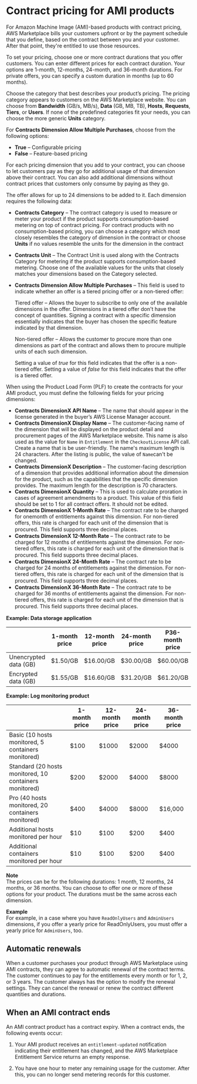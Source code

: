 # Contract pricing for AMI products<a name="ami-contracts"></a>

For Amazon Machine Image \(AMI\)\-based products with contract pricing, AWS Marketplace bills your customers upfront or by the payment schedule that you define, based on the contract between you and your customer\. After that point, they're entitled to use those resources\. 

To set your pricing, choose one or more contract durations that you offer customers\. You can enter different prices for each contract duration\. Your options are 1\-month, 12\-months, 24\-month, and 36\-month durations\. For private offers, you can specify a custom duration in months \(up to 60 months\)\. 

Choose the category that best describes your product’s pricing\. The pricing category appears to customers on the AWS Marketplace website\. You can choose from **Bandwidth** \(GB/s, MB/s\), **Data** \(GB, MB, TB\), **Hosts**, **Requests**, **Tiers**, or **Users**\. If none of the predefined categories fit your needs, you can choose the more generic **Units** category\. 

For **Contracts Dimension Allow Multiple Purchases**, choose from the following options: 
+  **True** – Configurable pricing
+  **False** – Feature\-based pricing

For each pricing dimension that you add to your contract, you can choose to let customers pay as they go for additional usage of that dimension above their contract\. You can also add additional dimensions without contract prices that customers only consume by paying as they go\.

The offer allows for up to 24 dimensions to be added to it\. Each dimension requires the following data:
+ **Contracts Category** – The contract category is used to measure or meter your product if the product supports consumption\-based metering on top of contract pricing\. For contract products with no consumption\-based pricing, you can choose a category which most closely resembles the category of dimension in the contract or choose **Units** if no values resemble the units for the dimension in the contract
+ **Contracts Unit** – The Contract Unit is used along with the Contracts Category for metering if the product supports consumption\-based metering\. Choose one of the available values for the units that closely matches your dimensions based on the Category selected\.
+ **Contracts Dimension Allow Multiple Purchases** – This field is used to indicate whether an offer is a tiered pricing offer or a non\-tiered offer: 

  Tiered offer – Allows the buyer to subscribe to only one of the available dimensions in the offer\. Dimensions in a tiered offer don't have the concept of quantities\. Signing a contract with a specific dimension essentially indicates that the buyer has chosen the specific feature indicated by that dimension\.

  Non\-tiered offer – Allows the customer to procure more than one dimensions as part of the contract and allows them to procure multiple units of each such dimension\.

  Setting a value of *true* for this field indicates that the offer is a non\-tiered offer\. Setting a value of *false* for this field indicates that the offer is a tiered offer\.

When using the Product Load Form \(PLF\) to create the contracts for your AMI product, you must define the following fields for your pricing dimensions:
+  **Contracts DimensionX API Name** – The name that should appear in the license generated in the buyer’s AWS License Manager account\.
+  **Contracts DimensionX Display Name** – The customer\-facing name of the dimension that will be displayed on the product detail and procurement pages of the AWS Marketplace website\. This name is also used as the value for `Name` in `Entitlement` in the `CheckoutLicense` API call\. Create a name that is be user\-friendly\. The name's maximum length is 24 characters\. After the listing is public, the value of `Name`can't be changed\.
+  **Contracts DimensionX Description** – The customer\-facing description of a dimension that provides additional information about the dimension for the product, such as the capabilities that the specific dimension provides\. The maximum length for the description is 70 characters\.
+  **Contracts DimensionX Quantity** – This is used to calculate proration in cases of agreement amendments to a product\. This value of this field should be set to 1 for all contract offers\. It should not be edited\. 
+  **Contracts DimensionX **1\-Month Rate**** – The contract rate to be charged for onemonth of entitlements against this dimension\. For non\-tiered offers, this rate is charged for each unit of the dimension that is procured\. This ﬁeld supports three decimal places\.
+  **Contracts DimensionX **12\-Month Rate**** – The contract rate to be charged for 12 months of entitlements against the dimension\. For non\-tiered offers, this rate is charged for each unit of the dimension that is procured\. This ﬁeld supports three decimal places\. 
+  **Contracts DimensionX **24\-Month Rate**** – The contract rate to be charged for 24 months of entitlements against the dimension\. For non\-tiered offers, this rate is charged for each unit of the dimension that is procured\. This ﬁeld supports three decimal places\.
+  **Contracts DimensionX **36\-Month Rate**** – The contract rate to be charged for 36 months of entitlements against the dimension\. For non\-tiered offers, this rate is charged for each unit of the dimension that is procured\. This ﬁeld supports three decimal places\.


**Example: Data storage application**  

|   | 1\-month price | 12\-month price  | 24\-month price  | P36\-month price  | 
| --- | --- | --- | --- | --- | 
|  Unencrypted data \(GB\)  |  $1\.50/GB  |  $16\.00/GB  |  $30\.00/GB  |  $60\.00/GB  | 
|  Encrypted data \(GB\)  |  $1\.55/GB  |  $16\.60/GB  |  $31\.20/GB  |  $61\.20/GB  | 


**Example: Log monitoring product**  

|   | 1\-month price | 12\-month price  | 24\-month price | 36\-month price | 
| --- | --- | --- | --- | --- | 
|  Basic \(10 hosts monitored, 5 containers monitored\)  |  $100  |  $1000  | $2000  | $4000 | 
|  Standard \(20 hosts monitored, 10 containers monitored\)  |  $200  |  $2000  | $4000  | $8000 | 
|  Pro \(40 hosts monitored, 20 containers monitored\)  |  $400  |  $4000  | $8000  | $16,000 | 
|  Additional hosts monitored per hour  | $10  | $100  |  $200 | $400 | 
|  Additional containers monitored per hour  | $10  | $100  |  $200 | $400 | 

**Note**  
The prices can be for the following durations: 1 month, 12 months, 24 months, or 36 months\. You can choose to offer one or more of these options for your product\. The durations must be the same across each dimension\.   

**Example**  
For example, in a case where you have `ReadOnlyUsers` and `AdminUsers` dimensions, if you offer a yearly price for ReadOnlyUsers, you must offer a yearly price for `AdminUsers`, too\.

## Automatic renewals<a name="ami-contracts-automatic-renewals"></a>

 When a customer purchases your product through AWS Marketplace using AMI contracts, they can agree to automatic renewal of the contract terms\. The customer continues to pay for the entitlements every month or for 1, 2, or 3 years\. The customer always has the option to modify the renewal settings\. They can cancel the renewal or renew the contract different quantities and durations\. 

## When an AMI contract ends<a name="ami-contract-ends"></a>

An AMI contract product has a contract expiry\. When a contract ends, the following events occur: 

1.  Your AMI product receives an `entitlement-updated` notification indicating their entitlement has changed, and the AWS Marketplace Entitlement Service returns an empty response\. 

1.  You have one hour to meter any remaining usage for the customer\. After this, you can no longer send metering records for this customer\. 